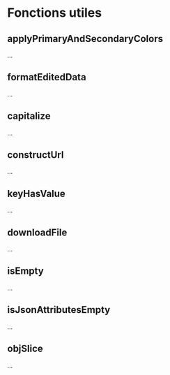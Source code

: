 # Fonctions utiles

## applyPrimaryAndSecondaryColors

...

## formatEditedData

...

## capitalize

...

## constructUrl

...

## keyHasValue

...

## downloadFile

...

## isEmpty

...

## isJsonAttributesEmpty

...

## objSlice

...
